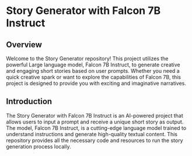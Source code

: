 # Story Generator with Falcon 7B Instruct
## Overview
Welcome to the Story Generator repository! This project utilizes the powerful Large language model, Falcon 7B Instruct, to generate creative and engaging short stories based on user prompts. Whether you need a quick creative spark or want to explore the capabilities of Falcon 7B, this project is designed to provide you with exciting and imaginative narratives.

## Introduction
The Story Generator with Falcon 7B Instruct is an AI-powered project that allows users to input a prompt and receive a unique short story as output. The model, Falcon 7B Instruct, is a cutting-edge language model trained to understand instructions and generate high-quality textual content. This repository provides all the necessary code and resources to run the story generation process locally.

